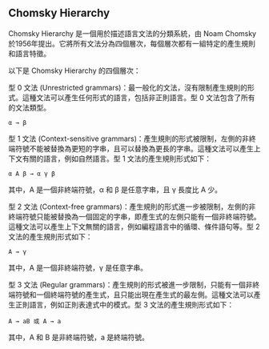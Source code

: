 ## Chomsky Hierarchy

Chomsky Hierarchy 是一個用於描述語言文法的分類系統，由 Noam Chomsky 於1956年提出。它將所有文法分為四個層次，每個層次都有一組特定的產生規則和語言特徵。

以下是 Chomsky Hierarchy 的四個層次：

型 0 文法 (Unrestricted grammars)：最一般化的文法，沒有限制產生規則的形式。這種文法可以產生任何形式的語言，包括非正則語言。型 0 文法包含了所有的文法類型。

    α → β

型 1 文法 (Context-sensitive grammars)：產生規則的形式被限制，左側的非終端符號不能被替換為更短的字串，且可以替換為更長的字串。這種文法可以產生上下文有關的語言，例如自然語言。型 1 文法的產生規則形式如下：

    α A β → α γ β

其中，A 是一個非終端符號，α 和 β 是任意字串，且 γ 長度比 A 少。

型 2 文法 (Context-free grammars)：產生規則的形式進一步被限制，左側的非終端符號只能被替換為一個固定的字串，即產生式的左側只能有一個非終端符號。這種文法可以產生上下文無關的語言，例如編程語言中的循環、條件語句等。型 2 文法的產生規則形式如下：

    A → γ

其中，A 是一個非終端符號，γ 是任意字串。

型 3 文法 (Regular grammars)：產生規則的形式被進一步限制，只能有一個非終端符號和一個終端符號的產生式，且只能出現在產生式的最左側。這種文法可以產生正則語言，例如正則表達式中的模式。型 3 文法的產生規則形式如下：

    A → aB 或 A → a

其中，A 和 B 是非終端符號，a 是終端符號。